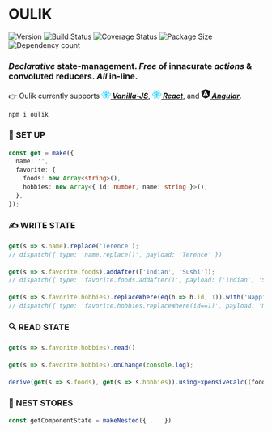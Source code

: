 # OULIK #

![Version](https://img.shields.io/npm/v/oulik.svg)
[![Build Status](https://travis-ci.org/Memeplexx/oulik.svg?branch=master)](https://travis-ci.org/Memeplexx/oulik.svg?branch=master)
[![Coverage Status](https://coveralls.io/repos/github/Memeplexx/oulik/badge.svg?branch=master)](https://coveralls.io/github/Memeplexx/oulik?branch=master)
![Package Size](https://badgen.net/bundlephobia/minzip/oulik)
![Dependency count](https://badgen.net/bundlephobia/dependency-count/oulik)

### *Declarative* state-management. *Free* of innacurate *actions* & convoluted reducers. *All* in-line.

👉 Oulik currently supports ***[![](./docs/assets/react.png)&nbsp;Vanilla-JS](https://memeplexx.github.io/oulik/docs/vanilla-js)***, ***[![](./docs/assets/react.png)&nbsp;React](https://memeplexx.github.io/oulik/docs/read)***, and ***[![](./docs/assets/angular.png)&nbsp;Angular](https://memeplexx.github.io/oulik/docs/angular)***.  

```console
npm i oulik
```
### 🌈 SET UP
```ts
const get = make({
  name: '',
  favorite: {
    foods: new Array<string>(),
    hobbies: new Array<{ id: number, name: string }>(),
  },
});
```  
### ✍️ WRITE STATE  
```ts
get(s => s.name).replace('Terence');
// dispatch({ type: 'name.replace()', payload: 'Terence' })

get(s => s.favorite.foods).addAfter(['Indian', 'Sushi']);
// dispatch({ type: 'favorite.foods.addAfter()', payload: ['Indian', 'Sushi'] })

get(s => s.favorite.hobbies).replaceWhere(eq(h => h.id, 1)).with('Napping');
// dispatch({ type: 'favorite.hobbies.replaceWhere(id==1)', payload: 'Napping' })
```
### 🔍 READ STATE
```ts
get(s => s.favorite.hobbies).read()

get(s => s.favorite.hobbies).onChange(console.log);

derive(get(s => s.foods), get(s => s.hobbies)).usingExpensiveCalc((foods, hobbies) => [...foods, hobbies])
```
### 🥚 NEST STORES
```ts
const getComponentState = makeNested({ ... })
```